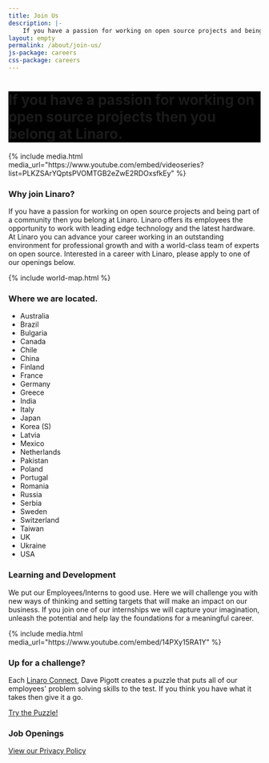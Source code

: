 ```yaml
---
title: Join Us
description: |-
    If you have a passion for working on open source projects and being part of a community then you belong at Linaro. Linaro offers its employees the opportunity to work with leading edge technology and the latest hardware.
layout: empty
permalink: /about/join-us/
js-package: careers
css-package: careers
---
```

<div class="carousel slide carousel-fade" data-ride="carousel">
    <!-- Wrapper for slides -->
    <div class="carousel-inner" role="listbox">
        <div style="background: url(/assets/images/content/careers-image-1.jpg) no-repeat center center fixed;"
         class="lazyload item active">
        </div>
        <div style="background: url(/assets/images/content/yvr18-group-photo.jpg) no-repeat center center fixed;" 
        class="lazyload item">
        </div>
        <div style="background: url(/assets/images/content/careers-image-3.jpg) no-repeat center center fixed;" 
        class="lazyload item">
        </div>
        <div style="background: url(/assets/images/content/careers-image-4.jpg) no-repeat center center fixed;" 
        class="lazyload item">
        </div>
    </div>
</div>

<div class="container-fluid" id="why-join-container" style="background-color: black;">
<div class="row overlay padded-row" id="why-join">
    <div class="container text-center">
        <h1 class="fly center-block">If you have a passion for working on open source projects then you belong at Linaro.</h1>
    </div>
</div>
</div>

<div class="container-fluid" id="content-container">
    <div class="row" id="careers-welcome">
        <div class="col-sm-6 no-padding video-col">
            <div class="media-block">
                <div class="fly">
                {% include media.html media_url="https://www.youtube.com/embed/videoseries?list=PLKZSArYQptsPVOMTGB2eZwE2RDOxsfkEy" %}
                </div>
            </div>
        </div>
        <div class="col-sm-6 text-col">
            <div class="text-block fly">
            <h3>Why join Linaro?</h3>
                <p class="responsive-text">
                    If you have a passion for working on open source projects and being part of a community then you belong at Linaro. Linaro offers its employees the opportunity to work with leading edge technology and the latest hardware. At Linaro you can advance your career working in an outstanding environment for professional growth and with a world-class team of experts on open source. Interested in a career with Linaro, please apply to one of our openings below.
                </p>
            </div>
        </div>
    </div>
    <div class="row" id="careers-about">
            <div class="col-sm-6">
                {% include world-map.html %}
            </div>
            <div class="col-sm-6">
                <h3>Where we are located.</h3>
                    <ul class="list-group">
                        <li class="list-group-item">Australia</li>
                        <li class="list-group-item">Brazil</li>
                        <li class="list-group-item">Bulgaria</li>
                        <li class="list-group-item">Canada</li>
                        <li class="list-group-item">Chile</li>
                        <li class="list-group-item">China</li>
                        <li class="list-group-item">Finland</li>
                        <li class="list-group-item">France</li>
                        <li class="list-group-item">Germany</li>
                        <li class="list-group-item">Greece</li>
                        <li class="list-group-item">India</li>
                        <li class="list-group-item">Italy</li>
                        <li class="list-group-item">Japan</li>
                        <li class="list-group-item">Korea (S)</li>
                        <li class="list-group-item">Latvia</li>
                        <li class="list-group-item">Mexico</li>
                        <li class="list-group-item">Netherlands</li>
                        <li class="list-group-item">Pakistan</li>
                        <li class="list-group-item">Poland</li>
                        <li class="list-group-item">Portugal</li>
                        <li class="list-group-item">Romania</li>
                        <li class="list-group-item">Russia</li>
                        <li class="list-group-item">Serbia</li>
                        <li class="list-group-item">Sweden</li>
                        <li class="list-group-item">Switzerland</li>
                        <li class="list-group-item">Taiwan</li>
                        <li class="list-group-item">UK</li>
                        <li class="list-group-item">Ukraine</li>
                        <li class="list-group-item">USA</li>
                    </ul>
        </div>
    </div>
    <div class="row" id="careers-learning">
        <div class="col-sm-6 text-col">
            <div class="text-block">
            <h3>Learning and Development</h3>
                <p class="responsive-text">
                    We put our Employees/Interns to good use. Here we will challenge you with new ways of thinking and setting
                    targets that will make an impact on our business. If you join one of our internships we will capture
                    your imagination, unleash the potential and help lay the foundations for a meaningful career.
                </p>
            </div>
        </div>
        <div class="col-sm-6 no-padding video-col">
            <div class="media-block">
                <div class="fly">
                {% include media.html media_url="https://www.youtube.com/embed/14PXy15RA1Y" %}
                </div>
            </div>
        </div>
    </div>
    <div class="row" id="careers-challenge">
        <div class="col-sm-6 text-col">
            <div class="text-block">
            <h3>Up for a challenge?</h3>
                <p class="responsive-text">
                    Each <a href="https://connect.linaro.org">Linaro Connect</a>, Dave Pigott creates a puzzle that puts all of our employees' problem solving
                    skills to the test. If you think you have what it takes then give it a go.
                </p>
            </div>
        </div>
        <div class="col-sm-6 no-padding video-col">
            <div class="media-block puzzle" style="background-image:url(/assets/images/content/careers-puzzle-image.jpg)">
                <div class="fly text-center">
                    <a href="https://docs.google.com/forms/d/e/1FAIpQLSdFvYa337ydUd3HwWHVyectrStanNJgCdZjdnQk9Krui7LWxg/viewform" 
                    class="btn btn-careers">Try the Puzzle!</a>
                </div>
            </div>
        </div>
    </div>
    <div class="row padded-row" id="careers">
        <div class="container">
            <div class="col-xs-12 text-center no-padding">
            <h3 >Job Openings</h3>
            <script type="text/javascript" id="rbox-loader-script">
            _rbox = { host_protocol:document.location.protocol, ready:function(cb){this.onready=cb;} }; 
            (function(d, e) {
                var s, t, i, src=['/static/client-src-served/widget/8477/rbox_api.js', '/static/client-src-served/widget/8477/rbox_impl.js'];
                t = d.getElementsByTagName(e); t=t[t.length - 1];
                for(i=0; i<src.length; i++) {
                    s = d.createElement(e); s.src = _rbox.host_protocol + '//w.recruiterbox.com' + src[i];
                    t.parentNode.insertBefore(s, t.nextSibling);
                }})(document, 'script');
            </script>
            </div>
            <div class="col-xs-12 text-center">
                <a href="/assets/downloads/careers-privacy-policy.pdf" class="btn btn-careers">View our Privacy Policy</a>
            </div>
        </div><!--Container END-->
    </div><!--Row END-->
</div><!--Fluid Container END-->